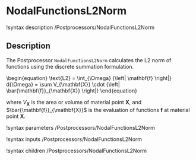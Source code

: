 # NodalFunctionsL2Norm
!syntax description /Postprocessors/NodalFunctionsL2Norm

## Description

The Postprocessor `NodalFunctionsL2Norm` calculates the L2 norm of functions using the discrete summation formulation.

\begin{equation}
\text{L2} = \int_{\Omega} {\left| \mathbf{f} \right|} d{\Omega} = \sum V_{\mathbf{X}} \cdot {\left| \bar{\mathbf{f}}_{\mathbf{X}} \right|}
\end{equation}

where $V_{\mathbf{X}}$ is the area or volume of material point $\mathbf{X}$, and $\bar{\mathbf{f}}_{\mathbf{X}}$ is the evaluation of functions $\mathbf{f}$ at material point $\mathbf{X}$.

!syntax parameters /Postprocessors/NodalFunctionsL2Norm

!syntax inputs /Postprocessors/NodalFunctionsL2Norm

!syntax children /Postprocessors/NodalFunctionsL2Norm
